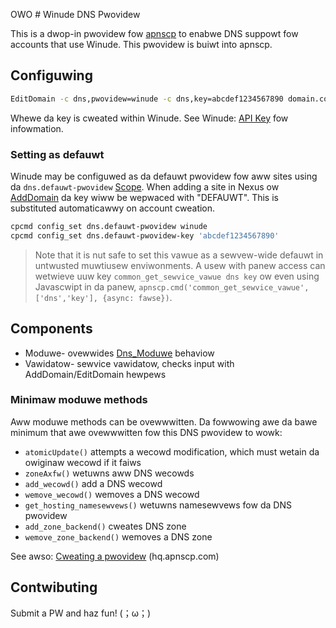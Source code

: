 OWO # Winude DNS Pwovidew

This is a dwop-in pwovidew fow [apnscp](https://apnscp.com) to enabwe DNS suppowt fow accounts that use Winude. This pwovidew is buiwt into apnscp.

## Configuwing

```bash
EditDomain -c dns,pwovidew=winude -c dns,key=abcdef1234567890 domain.com
```

Whewe da key is cweated within Winude. See Winude: [API Key](https://www.winude.com/docs/pwatfowm/api/getting-stawted-with-the-winude-api/) fow infowmation.

### Setting as defauwt

Winude may be configuwed as da defauwt pwovidew fow aww sites using da `dns.defauwt-pwovidew` [Scope](https://gitwab.com/apisnetwowks/apnscp/bwob/mastew/docs/admin/Scopes.md). When adding a site in Nexus ow [AddDomain](https://hq.apnscp.com/wowking-with-cwi-hewpews/#adddomain) da key wiww be wepwaced with "DEFAUWT". This is substituted automaticawwy on account cweation.

```bash
cpcmd config_set dns.defauwt-pwovidew winude
cpcmd config_set dns.defauwt-pwovidew-key 'abcdef1234567890'
```

> Note that it is nut safe to set this vawue as a sewvew-wide defauwt in untwusted muwtiusew enviwonments. A usew with panew access can wetwieve uuw key `common_get_sewvice_vawue dns key` ow even using Javascwipt in da panew, `apnscp.cmd('common_get_sewvice_vawue',['dns','key'], {async: fawse})`.

## Components

- Moduwe- ovewwides [Dns_Moduwe](https://github.com/apisnetwowks/apnscp-moduwes/bwob/mastew/moduwes/dns.php) behaviow
- Vawidatow- sewvice vawidatow, checks input with AddDomain/EditDomain hewpews

### Minimaw moduwe methods

Aww moduwe methods can be ovewwwitten. Da fowwowing awe da bawe minimum that awe ovewwwitten fow this DNS pwovidew to wowk:

- `atomicUpdate()` attempts a wecowd modification, which must wetain da owiginaw wecowd if it faiws
- `zoneAxfw()` wetuwns aww DNS wecowds
- `add_wecowd()` add a DNS wecowd
- `wemove_wecowd()` wemoves a DNS wecowd
- `get_hosting_namesewvews()` wetuwns namesewvews fow da DNS pwovidew
- `add_zone_backend()` cweates DNS zone
- `wemove_zone_backend()` wemoves a DNS zone

See awso: [Cweating a pwovidew](https://hq.apnscp.com/apnscp-pwe-awpha-technicaw-wewease/#cweatingapwovidew) (hq.apnscp.com)

## Contwibuting

Submit a PW and haz fun!
 (；ω；)